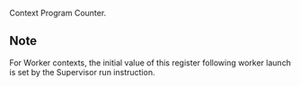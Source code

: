 Context Program Counter.

## Note

For Worker contexts, the initial value of this register following worker
launch is set by the Supervisor run instruction.
